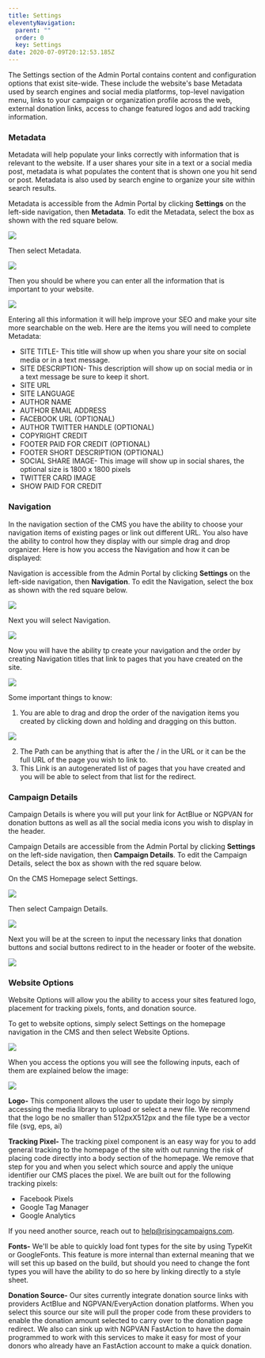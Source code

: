 ```yaml
---
title: Settings
eleventyNavigation:
  parent: ""
  order: 0
  key: Settings
date: 2020-07-09T20:12:53.185Z
---
```

The Settings section of the Admin Portal contains content and configuration options that exist site-wide. These include the website's base Metadata used by search engines and social media platforms, top-level navigation menu, links to your campaign or organization profile across the web, external donation links, access to change featured logos and add tracking information.

### Metadata

Metadata will help populate your links correctly with information that is relevant to the website. If a user shares your site in a text or a social media post, metadata is what populates the content that is shown one you hit send or post. Metadata is also used by search engine to organize your site within search results.

Metadata is accessible from the Admin Portal by clicking **Settings** on the left-side navigation, then **Metadata**. To edit the Metadata, select the box as shown with the red square below.

![](/img/uploads/content_manager-9-.png)

Then select Metadata.

![](/img/uploads/content_manager-10-.png)

Then you should be where you can enter all the information that is important to your website.

![](/img/uploads/screen-shot-2020-07-20-at-4.29.29-pm.png)

Entering all this information it will help improve your SEO and make your site more searchable on the web. Here are the items you will need to complete Metadata:

* SITE TITLE- This title will show up when you share your site on social media or in a text message. 
* SITE DESCRIPTION- This description will show up on social media or in a text message be sure to keep it short. 
* SITE URL
* SITE LANGUAGE
* AUTHOR NAME
* AUTHOR EMAIL ADDRESS
* FACEBOOK URL (OPTIONAL)
* AUTHOR TWITTER HANDLE (OPTIONAL)
* COPYRIGHT CREDIT 
* FOOTER PAID FOR CREDIT (OPTIONAL)
* FOOTER SHORT DESCRIPTION (OPTIONAL)
* SOCIAL SHARE IMAGE- This image will show up in social shares, the optional size is 1800 x 1800 pixels
* TWITTER CARD IMAGE
* SHOW PAID FOR CREDIT

### Navigation

In the navigation section of the CMS you have the ability to choose your navigation items of existing pages or link out different URL. You also have the ability to control how they display with our simple drag and drop organizer. Here is how you access the Navigation and how it can be displayed:

Navigation is accessible from the Admin Portal by clicking **Settings** on the left-side navigation, then **Navigation**. To edit the Navigation, select the box as shown with the red square below.

![](/img/uploads/content_manager-9-.png)

Next you will select Navigation.

![](/img/uploads/content_manager-11-.png)

Now you will have the ability tp create your navigation and the order by creating Navigation titles that link to pages that you have created on the site. 

![](/img/uploads/screen-shot-2020-07-20-at-4.44.14-pm.png)

Some important things to know:

1. You are able to drag and drop the order of the navigation items you created by clicking down and holding and dragging on this button.

![](/img/uploads/screen-shot-2020-07-20-at-4.45.28-pm.png)

2. The Path can be anything that is after the / in the URL or it can be the full URL of the page you wish to link to.
3. This Link is an autogenerated list of pages that you have created and you will be able to select from that list for the redirect. 

### Campaign Details

Campaign Details is where you will put your link for ActBlue or NGPVAN for donation buttons as well as all the social media icons you wish to display in the header. 

Campaign Details are accessible from the Admin Portal by clicking **Settings** on the left-side navigation, then **Campaign Details**. To edit the Campaign Details, select the box as shown with the red square below.

On the CMS Homepage select Settings.

![](/img/uploads/content_manager-9-.png)

Then select Campaign Details.

![](/img/uploads/content_manager-12-.png)

Next you will be at the screen to input the necessary links that donation buttons and social buttons redirect to in the header or footer of the website. 

![](/img/uploads/content_manager-13-.png)

### **Website Options**

Website Options will allow you the ability to access your sites featured logo, placement for tracking pixels, fonts, and donation source. 

To get to website options, simply select Settings on the homepage navigation in the CMS and then select Website Options. 

![](/img/uploads/content-manager-1-websiteoptions.png)

When you access the options you will see the following inputs, each of them are explained below the image:

![](/img/uploads/content-manager-websiteoptions-inside-.png)

**Logo-** This component allows the user to update their logo by simply accessing the media library to upload or select a new file. We recommend that the logo be no smaller than 512pxX512px and the file type be a vector file (svg, eps, ai)

**Tracking Pixel-** The tracking pixel component is an easy way for you to add general tracking to the homepage of the site with out running the risk of placing code directly into a body section of the homepage. We remove that step for you and when you select which source and apply the unique identifier our CMS places the pixel. We are built out for the following tracking pixels:

* Facebook Pixels
* Google Tag Manager
* Google Analytics

If you need another source, reach out to help@risingcampaigns.com. 

**Fonts-** We'll be able to quickly load font types for the site by using TypeKit or GoogleFonts. This feature is more internal than external meaning that we will set this up based on the build, but should you need to change the font types you will have the ability to do so here by linking directly to a style sheet. 

**Donation Source-** Our sites currently integrate donation source links with providers ActBlue and NGPVAN/EveryAction donation platforms. When you select this source our site will pull the proper code from these providers to enable the donation amount selected to carry over to the donation page redirect. We also can sink up with NGPVAN FastAction to have the domain programmed to work with this services to make it easy for most of your donors who already have an FastAction account to make a quick donation.